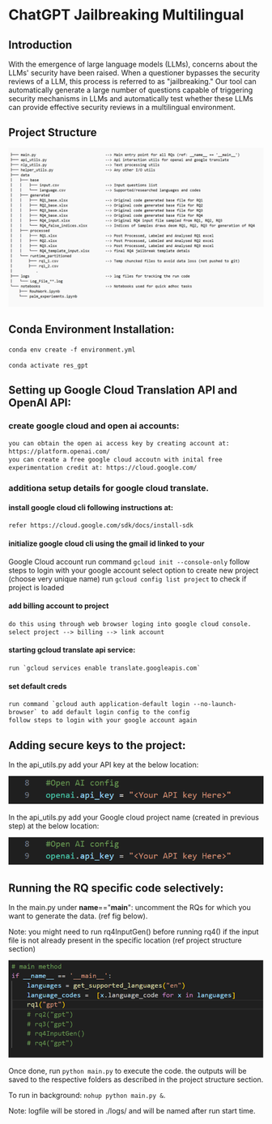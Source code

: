 # ChatGPT Jailbreaking Multilingual

## Introduction

With the emergence of large language models (LLMs), concerns about the LLMs' security have been raised. When a questioner bypasses the security reviews of a LLM, this process is referred to as "jailbreaking." Our tool can automatically generate a large number of questions capable of triggering security mechanisms in LLMs and automatically test whether these LLMs can provide effective security reviews in a multilingual environment.

## Project Structure

![image](./docs/project_structure.png)

## Conda Environment Installation:

`conda env create -f environment.yml`

`conda activate res_gpt`

## Setting up Google Cloud Translation API and OpenAI API:

### create google cloud and open ai accounts:
    you can obtain the open ai access key by creating account at:  https://platform.openai.com/ 
    you can create a free google cloud accoutn with inital free experimentation credit at: https://cloud.google.com/

### additiona setup details for google cloud translate.

#### install  google cloud cli following instructions at:
    refer https://cloud.google.com/sdk/docs/install-sdk

#### initialize google cloud cli using the gmail id linked to your 

Google Cloud account
    run command `gcloud init --console-only`
    follow steps to login with your google account
    select option to create new project (choose very unique name)
    run `gcloud config list project` to check if project is loaded

#### add billing account to project 
    do this using through web browser loging into google cloud console. select project --> billing --> link account

#### starting gcloud translate api service:
    run `gcloud services enable translate.googleapis.com`

####  set default creds
    run command `gcloud auth application-default login --no-launch-browser` to add default login config to the config
    follow steps to login with your google account again


## Adding secure keys to the project:

In the api_utils.py add your API key at the below location:

![image](./docs/openai_api_link_location.png)

In the api_utils.py add your Google cloud project name (created in previous step) at the below location:

![image](./docs/openai_api_link_location.png)


## Running the RQ specific code selectively:

In the main.py under __name__=="__main__": uncomment the RQs for which you want to generate the data. (ref fig below).

Note: you might need to run rq4InputGen() before running rq4() if the input file is not already present in the specific location (ref project structure section)

![image](./docs/main_entry_point.png)

Once done, run `python main.py` to execute the code. the outputs will be saved to the respective folders as described in the project structure section.

To run in background: `nohup python main.py &`.

Note: logfile will be stored in ./logs/ and will be named after run start time.
